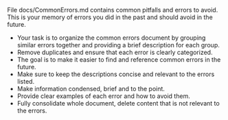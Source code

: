 File docs/CommonErrors.md contains common pitfalls and errors to avoid. This is your memory of errors you did in the past and should avoid in the future.

- Your task is to organize the common errors document by grouping similar errors together and providing a brief description for each group. 
- Remove duplicates and ensure that each error is clearly categorized. 
- The goal is to make it easier to find and reference common errors in the future. 
- Make sure to keep the descriptions concise and relevant to the errors listed. 
- Make information condensed, brief and to the point.
- Provide clear examples of each error and how to avoid them.
- Fully consolidate whole document, delete content that is not relevant to the errors.